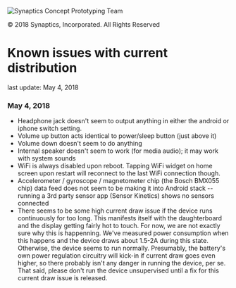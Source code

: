 ![Synaptics Concept Prototyping Team](Pictures/Small/CPT_logo.png) 

&copy; 2018 Synaptics, Incorporated. All Rights Reserved

# Known issues with current distribution #

last update: May 4, 2018

### May 4, 2018 ###

- Headphone jack doesn't seem to output anything in either the android or iphone switch setting.
- Volume up button acts identical to power/sleep button (just above it)
- Volume down doesn't seem to do anything
- Internal speaker doesn't seem to work (for media audio); it may work with system sounds
- WiFi is always disabled upon reboot.  Tapping WiFi widget on home screen upon restart will reconnect to the last WiFi connection though.
- Accelerometer / gyroscope / magnetometer chip (the Bosch BMX055 chip) data feed does not seem to be making it into Android stack -- running a 3rd party sensor app (Sensor Kinetics) shows no sensors connected
-  There seems to be some high current draw issue if the device runs continuously for too long.  This manifests itself with the daughterboard and the display getting fairly hot to touch.  For now, we are not exactly sure why this is happenning.  We've measured power consumption when this happens and the device draws about 1.5-2A during this state.   Otherwise, the device seems to run normally.  Presumably, the battery's own power regulation circuitry will kick-in if current draw goes even higher, so there probably isn't any danger in running the device, per se.  That said, please don't run the device unsupervised until a fix for this current draw issue is released.